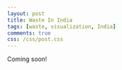 ```yaml
---
layout: post
title: Waste In India
tags: [waste, visualization, India]
comments: true
css: /css/post.css
---
```


Coming soon! <span class="fa fa-recycle about-icon"></span>
